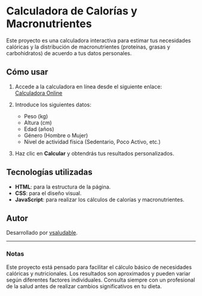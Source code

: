 # Calculadora de Calorías y Macronutrientes

Este proyecto es una calculadora interactiva para estimar tus necesidades calóricas y la distribución de macronutrientes (proteínas, grasas y carbohidratos) de acuerdo a tus datos personales.

## Cómo usar
1. Accede a la calculadora en línea desde el siguiente enlace:  
   [Calculadora Online](https://vsaludable.github.io/calculadora-nutricion)

2. Introduce los siguientes datos:
   - Peso (kg)
   - Altura (cm)
   - Edad (años)
   - Género (Hombre o Mujer)
   - Nivel de actividad física (Sedentario, Poco Activo, etc.)

3. Haz clic en **Calcular** y obtendrás tus resultados personalizados.

## Tecnologías utilizadas
- **HTML**: para la estructura de la página.
- **CSS**: para el diseño visual.
- **JavaScript**: para realizar los cálculos de calorías y macronutrientes.

## Autor
Desarrollado por [vsaludable](https://github.com/vsaludable).

---

### Notas
Este proyecto está pensado para facilitar el cálculo básico de necesidades calóricas y nutricionales. Los resultados son aproximados y pueden variar según diferentes factores individuales. Consulta siempre con un profesional de la salud antes de realizar cambios significativos en tu dieta.
